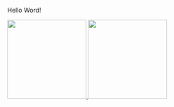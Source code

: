 Hello Word!


<div>
<a href="https://github.com/seu-usuário-aqui">
<img loading="lazy" height="180em" src="https://github-readme-stats.vercel.app/api/top-langs/?username=AlissaGarcia&layout=compact&langs_count=7&theme=dracula"/>
<img loading="lazy" height="180em" src="https://github-readme-stats.vercel.app/api?username=AlissaGarcia&show_icons=true&theme=dracula&include_all_commits=true&count_private=true"/>
</div>
